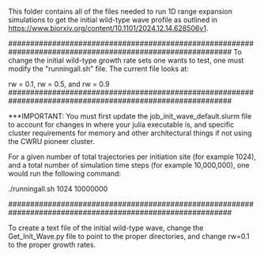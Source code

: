This folder contains all of the files needed to run 1D range expansion simulations to get the initial wild-type wave profile as outlined in https://www.biorxiv.org/content/10.1101/2024.12.14.628506v1.

########################################################################################################### To change the initial wild-type growth rate sets one wants to test, one must modify the "runningall.sh" file. The current file looks at:

rw = 0.1, rw = 0.5, and rw = 0.9
###########################################################################################################

***IMPORTANT: You must first update the job_init_wave_default.slurm file to account for changes in where your julia executable is, and specific cluster requirements for memory and other architectural things if not using the CWRU pioneer cluster.

For a given number of total trajectories per initiation site (for example 1024), and a total number of simulation time steps (for example 10,000,000), one would run the following command:

./runningall.sh 1024 10000000

###########################################################################################################

To create a text file of the initial wild-type wave, change the Get_Init_Wave.py file to point to the proper directories, and change rw=0.1 to the proper growth rates.
